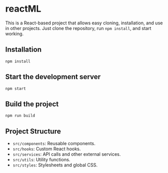 # reactML

This is a React-based project that allows easy cloning, installation, and use in other projects. Just clone the repository, run `npm install`, and start working.

## Installation

```
npm install
```

## Start the development server

```
npm start
```

## Build the project

```
npm run build
```

## Project Structure

- `src/components`: Reusable components.
- `src/hooks`: Custom React hooks.
- `src/services`: API calls and other external services.
- `src/utils`: Utility functions.
- `src/styles`: Stylesheets and global CSS.
